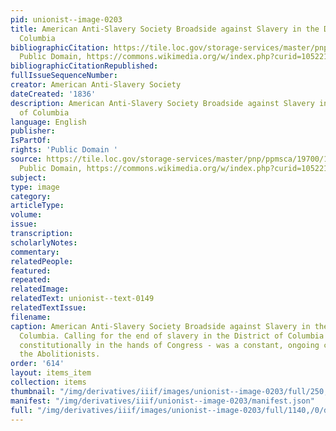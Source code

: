 ```yaml
---
pid: unionist--image-0203
title: American Anti-Slavery Society Broadside against Slavery in the District of
  Columbia
bibliographicCitation: https://tile.loc.gov/storage-services/master/pnp/ppmsca/19700/19705u.tif,
  Public Domain, https://commons.wikimedia.org/w/index.php?curid=105221631
bibliographicCitationRepublished: 
fullIssueSequenceNumber: 
creator: American Anti-Slavery Society
dateCreated: '1836'
description: American Anti-Slavery Society Broadside against Slavery in the District
  of Columbia
language: English
publisher: 
IsPartOf: 
rights: 'Public Domain '
source: https://tile.loc.gov/storage-services/master/pnp/ppmsca/19700/19705u.tif,
  Public Domain, https://commons.wikimedia.org/w/index.php?curid=105221631
subject: 
type: image
category: 
articleType: 
volume: 
issue: 
transcription: 
scholarlyNotes: 
commentary: 
relatedPeople: 
featured: 
repeated: 
relatedImage: 
relatedText: unionist--text-0149
relatedTextIssue: 
filename: 
caption: American Anti-Slavery Society Broadside against Slavery in the District of
  Columbia. Calling for the end of slavery in the District of Columbia - which was
  constitutionally in the hands of Congress - was a constant, ongoing campaign by
  the Abolitionists.
order: '614'
layout: items_item
collection: items
thumbnail: "/img/derivatives/iiif/images/unionist--image-0203/full/250,/0/default.jpg"
manifest: "/img/derivatives/iiif/unionist--image-0203/manifest.json"
full: "/img/derivatives/iiif/images/unionist--image-0203/full/1140,/0/default.jpg"
---
```

